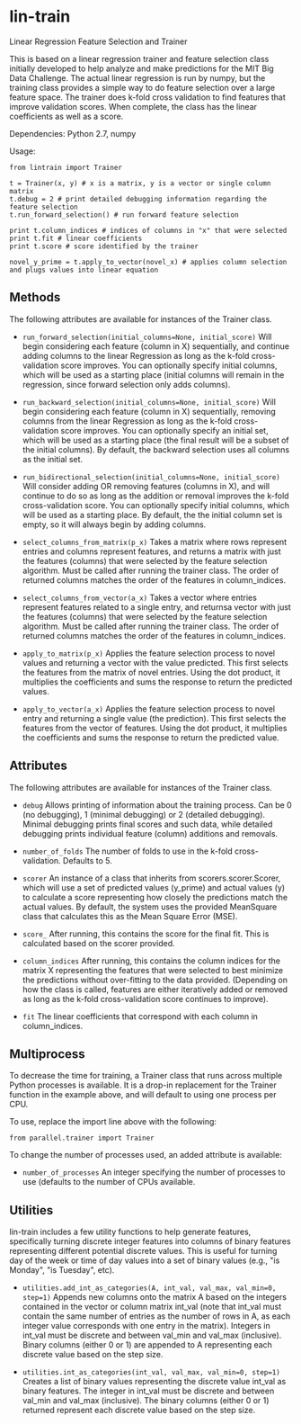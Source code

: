 lin-train
=========

Linear Regression Feature Selection and Trainer

This is based on a linear regression trainer and feature selection class initially developed to help
analyze and make predictions for the MIT Big Data Challenge. The actual linear regression is run by
numpy, but the training class provides a simple way to do feature selection over a large feature space.
The trainer does k-fold cross validation to find features that improve validation scores. When complete,
the class has the linear coefficients as well as a score.

Dependencies: Python 2.7, numpy

Usage:

    from lintrain import Trainer

    t = Trainer(x, y) # x is a matrix, y is a vector or single column matrix
    t.debug = 2 # print detailed debugging information regarding the feature selection
    t.run_forward_selection() # run forward feature selection

    print t.column_indices # indices of columns in "x" that were selected
    print t.fit # linear coefficients
    print t.score # score identified by the trainer

    novel_y_prime = t.apply_to_vector(novel_x) # applies column selection and plugs values into linear equation

Methods
-------

The following attributes are available for instances of the Trainer class.

* `run_forward_selection(initial_columns=None, initial_score)` Will begin considering each
  feature (column in X) sequentially, and continue adding columns to the linear Regression 
  as long as the k-fold cross-validation score improves. You can optionally specify 
  initial columns, which will be used as a starting place (initial columns will remain
  in the regression, since forward selection only adds columns).

* `run_backward_selection(initial_columns=None, initial_score)` Will begin considering 
  each feature (column in X) sequentially, removing columns from the linear Regression 
  as long as the k-fold cross-validation score improves. You can optionally specify an 
  initial set, which will be used as a starting place (the final result will be a subset
  of the initial columns). By default, the backward selection uses all columns as the 
  initial set.

* `run_bidirectional_selection(initial_columns=None, initial_score)` Will consider adding
  OR removing features (columns in X), and will continue to do so as long as the addition
  or removal improves the k-fold cross-validation score. You can optionally specify 
  initial columns, which will be used as a starting place. By default, the the initial 
  column set is empty, so it will always begin by adding columns.

* `select_columns_from_matrix(p_x)` Takes a matrix where rows represent entries and
  columns represent features, and returns a matrix with just the features (columns)
  that were selected by the feature selection algorithm. Must be called after running
  the trainer class. The order of returned columns matches the order of the features
  in column_indices.

* `select_columns_from_vector(a_x)` Takes a vector where entries represent features
  related to a single entry, and returnsa vector with just the features (columns) that
  were selected by the feature selection algorithm. Must be called after running the
  trainer class. The order of returned columns matches the order of the features in
  column_indices.

* `apply_to_matrix(p_x)` Applies the feature selection process to novel values and
  returning a vector with the  value predicted. This first selects the features from
  the matrix of novel entries. Using the dot product, it multiplies the coefficients
  and sums the response to return the predicted values.

* `apply_to_vector(a_x)` Applies the feature selection process to novel entry and
  returning a single value (the prediction). This first selects the features from
  the vector of features. Using the dot product, it multiplies the coefficients
  and sums the response to return the predicted value.


Attributes
----------

The following attributes are available for instances of the Trainer class.

* `debug` Allows printing of information about the training process. Can be 0 (no debugging), 1 (minimal debugging) or
   2 (detailed debugging). Minimal debugging prints final scores and such data, while detailed debugging prints
   individual feature (column) additions and removals.

* `number_of_folds` The number of folds to use in the k-fold cross-validation. Defaults to
   5.

* `scorer` An instance of a class that inherits from scorers.scorer.Scorer, which will use a set of predicted values
  (y_prime) and actual values (y) to calculate a score representing how closely the predictions match the actual values.
   By default, the system uses the provided MeanSquare class that calculates this as the Mean Square Error (MSE).

* `score_` After running, this contains the score for the final fit. This is calculated based on the scorer provided. 

* `column_indices` After running, this contains the column indices for the matrix X representing the features that were
  selected to best minimize the predictions without over-fitting to the data provided. (Depending on how the class is
  called, features are either iteratively added or removed as long as the k-fold cross-validation score continues
  to improve).

* `fit` The linear coefficients that correspond with each column in column_indices.

Multiprocess
------------

To decrease the time for training, a Trainer class that runs across multiple Python
processes is available. It is a drop-in replacement for the Trainer function in the 
example above, and will default to using one process per CPU.

To use, replace the import line above with the following:

    from parallel.trainer import Trainer

To change the number of processes used, an added attribute is available:

* `number_of_processes` An integer specifying the number of processes to use (defaults to
  the number of CPUs available.

Utilities
---------

lin-train includes a few utility functions to help generate features, specifically turning
discrete integer features into columns of binary features representing different potential
discrete values. This is useful for turning day of the week or time of day values into
a set of binary values (e.g., "is Monday", "is Tuesday", etc).

* `utilities.add_int_as_categories(A, int_val, val_max, val_min=0, step=1)` Appends new columns
  onto the matrix A based on the integers contained in the vector or column matrix int_val (note
  that int_val must contain the same number of entries as the number of rows in A, as each integer
  value corresponds with one entry in the matrix). Integers in int_val must be discrete and between
  val_min and val_max (inclusive). Binary columns (either 0 or 1) are appended to A representing
  each discrete value based on the step size.

* `utilities.int_as_categories(int_val, val_max, val_min=0, step=1)` Creates a list of binary values
  representing the discrete value int_val as binary features. The integer in int_val must be discrete
  and between val_min and val_max (inclusive). The binary columns (either 0 or 1) returned represent
  each discrete value based on the step size.

